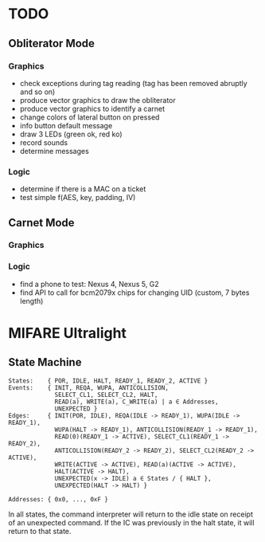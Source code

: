 TODO
====

Obliterator Mode
----------------

### Graphics

* check exceptions during tag reading (tag has been removed abruptly and so on)
* produce vector graphics to draw the obliterator
* produce vector graphics to identify a carnet
* change colors of lateral button on pressed
* info button default message
* draw 3 LEDs (green ok, red ko)
* record sounds
* determine messages

### Logic

* determine if there is a MAC on a ticket
* test simple f(AES, key, padding, IV) 


Carnet Mode
-----------

### Graphics

### Logic 

* find a phone to test: Nexus 4, Nexus 5, G2
* find API to call for bcm2079x chips for changing UID (custom, 7 bytes length)


MIFARE Ultralight
=================

State Machine
-------------

    States:    { POR, IDLE, HALT, READY_1, READY_2, ACTIVE } 
    Events:    { INIT, REQA, WUPA, ANTICOLLISION, 
                 SELECT_CL1, SELECT_CL2, HALT,
                 READ(a), WRITE(a), C_WRITE(a) | a ∈ Addresses,
                 UNEXPECTED }
    Edges:     { INIT(POR, IDLE), REQA(IDLE -> READY_1), WUPA(IDLE -> READY_1), 
                 WUPA(HALT -> READY_1), ANTICOLLISION(READY_1 -> READY_1),
                 READ(0)(READY_1 -> ACTIVE), SELECT_CL1(READY_1 -> READY_2), 
                 ANTICOLLISION(READY_2 -> READY_2), SELECT_CL2(READY_2 -> ACTIVE),
                 WRITE(ACTIVE -> ACTIVE), READ(a)(ACTIVE -> ACTIVE),
                 HALT(ACTIVE -> HALT),
                 UNEXPECTED(x -> IDLE) a ∈ States / { HALT }, 
                 UNEXPECTED(HALT -> HALT) }
    
    Addresses: { 0x0, ..., 0xF }

In all states, the command interpreter will return to the idle state on receipt 
of an unexpected command. If the IC was previously in the halt state, it will 
return to that state.

